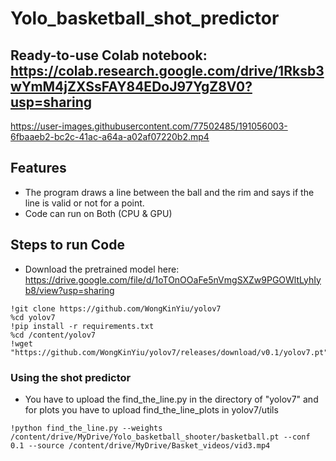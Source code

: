 # Yolo_basketball_shot_predictor
## Ready-to-use Colab notebook: https://colab.research.google.com/drive/1Rksb3wYmM4jZXSsFAY84EDoJ97YgZ8V0?usp=sharing

https://user-images.githubusercontent.com/77502485/191056003-6fbaaeb2-bc2c-41ac-a64a-a02af07220b2.mp4


## Features
* The program draws a line between the ball and the rim and says if the line is valid or not for a point.
* Code can run on Both (CPU & GPU)

## Steps to run Code
* Download the pretrained model here: https://drive.google.com/file/d/1oTOnOOaFe5nVmgSXZw9PGOWltLyhIyb8/view?usp=sharing
```
!git clone https://github.com/WongKinYiu/yolov7
%cd yolov7
!pip install -r requirements.txt
%cd /content/yolov7
!wget "https://github.com/WongKinYiu/yolov7/releases/download/v0.1/yolov7.pt"
```

### Using the shot predictor
* You have to upload the find_the_line.py in the directory of "yolov7" and for plots you have to upload find_the_line_plots in yolov7/utils 

```
!python find_the_line.py --weights /content/drive/MyDrive/Yolo_basketball_shooter/basketball.pt --conf 0.1 --source /content/drive/MyDrive/Basket_videos/vid3.mp4
```

